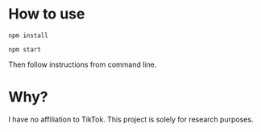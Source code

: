 # How to use

```
npm install
```

```
npm start
```

Then follow instructions from command line.

# Why?

I have no affiliation to TikTok. This project is solely for research purposes.
